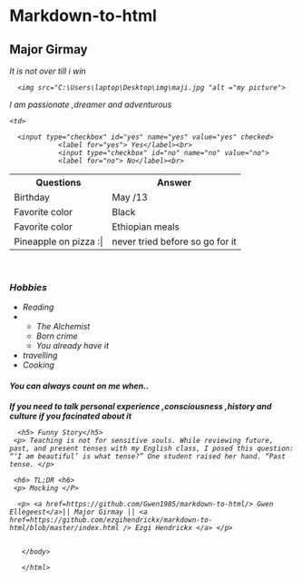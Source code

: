 # Markdown-to-html<!DOCTYPE html > 

<html lang ="en">
  
  <head>
      <meta charset="UTF-8">
     <meta name="viewport" content="width=device-width, initial-scale=1.0" >
    <title > Major Girmay </title>
    <link rel="stylesheet" href="css/maji.css">
    
  </head>
  <body>
<h2> Major Girmay </h2>  
 
  <p> <em> It is not over till i win <em> </p>
    
      <img src="C:\Users\laptop\Desktop\img\maji.jpg "alt ="my picture">

  <p> I am passionate ,dreamer and adventurous </P>
  
 <table>
  <tr>
  <th> Questions </th>
  <th> Answer </th>
  </tr>
  
  <tr>
  <td> Birthday </td>
   <td> May /13 </td>
  </tr>
  <tr>
  <td> Favorite color </td>
 <td> Black </td>
 </tr>
  <td> Favorite color </td>
  <td> Ethiopian meals </td>
  </tr>
  
  <tr>
  <td> Pineapple on pizza :|</td>
  <td> never tried before so go for it </td>
    
    <td>
     
      <input type="checkbox" id="yes" name="yes" value="yes" checked>
                <label for="yes"> Yes</label><br>
                <input type="checkbox" id="no" name="no" value="no">
                <label for="no"> No</label><br>
   </td>
  </tr>
  </table>
  <br>
  <h3> Hobbies </h3>
     <ul>
      <li> Reading <li>
       <ul>
           <li> The Alchemist </li>
           <li>  Born crime  </li>
            <li> You already have it </li>
       </ul>
      <li> travelling </li>
       <li> Cooking </li>
      </ul>
      <h4>  You can always count on me when.. </h4>
     <P><strong> If you need to talk personal experience ,consciousness ,history and culture if you facinated about it </strong></p>
     
      <h5> Funny Story</h5> 
     <p> Teaching is not for sensitive souls. While reviewing future, past, and present tenses with my English class, I posed this question: “‘I am beautiful’ is what tense?” One student raised her hand. “Past tense. </p>
     
     <h6> TL;DR <h6>
     <p> Mocking </P>
      
      <p> <a href=https://github.com/Gwen1985/markdown-to-html/> Gwen Ellegeest</a>|| Major Girmay || <a href=https://github.com/ezgihendrickx/markdown-to-html/blob/master/index.html /> Ezgi Hendrickx </a> </p>
  
  
       </body>
  
       </html>
     



